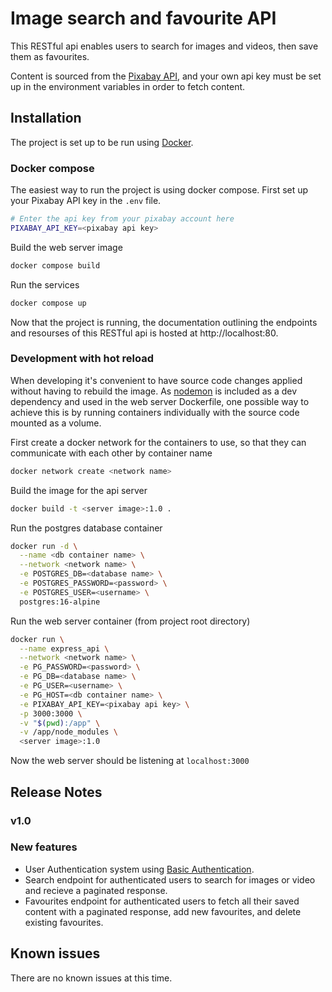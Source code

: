 # Image search and favourite API

This RESTful api enables users to search for images and videos, then save them as favourites.

Content is sourced from the [Pixabay API](https://pixabay.com/api/docs/), and your own api key must be set up in the environment variables in order to fetch content.

## Installation

The project is set up to be run using [Docker](https://www.docker.com/).

### Docker compose

The easiest way to run the project is using docker compose. First set up your Pixabay API key in the `.env` file.

```bash
# Enter the api key from your pixabay account here
PIXABAY_API_KEY=<pixabay api key>
```

Build the web server image

```bash
docker compose build
```

Run the services

```bash
docker compose up
```

Now that the project is running, the documentation outlining the endpoints and resourses of this RESTful api is hosted at http://localhost:80.

### Development with hot reload

When developing it's convenient to have source code changes applied without having to rebuild the image. As [nodemon](https://nodemon.io/) is included as a dev dependency and used in the web server Dockerfile, one possible way to achieve this is by running containers individually with the source code mounted as a volume.

First create a docker network for the containers to use, so that they can communicate with each other by container name

```bash
docker network create <network name>
```

Build the image for the api server

```bash
docker build -t <server image>:1.0 .
```

Run the postgres database container

```bash
docker run -d \
  --name <db container name> \
  --network <network name> \
  -e POSTGRES_DB=<database name> \
  -e POSTGRES_PASSWORD=<password> \
  -e POSTGRES_USER=<username> \
  postgres:16-alpine
```

Run the web server container (from project root directory)

```bash
docker run \
  --name express_api \
  --network <network name> \
  -e PG_PASSWORD=<password> \
  -e PG_DB=<database name> \
  -e PG_USER=<username> \
  -e PG_HOST=<db container name> \
  -e PIXABAY_API_KEY=<pixabay api key> \
  -p 3000:3000 \
  -v "$(pwd):/app" \
  -v /app/node_modules \
  <server image>:1.0
```

Now the web server should be listening at `localhost:3000`

## Release Notes

### v1.0

### New features

- User Authentication system using [Basic Authentication](https://developer.mozilla.org/en-US/docs/Web/HTTP/Authentication).
- Search endpoint for authenticated users to search for images or video and recieve a paginated response.
- Favourites endpoint for authenticated users to fetch all their saved content with a paginated response, add new favourites, and delete existing favourites.

## Known issues

There are no known issues at this time.

